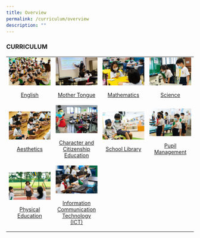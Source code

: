 ```yaml
---
title: Overview
permalink: /curriculum/overview
description: ""
---
```



### CURRICULUM

<table width="100%">
	<tbody><tr>
		<td width="25%">
			<a href="">
				<img src="/images/DSC00220.jpg">
				<p align="center"> English </p>
			</a>
		</td>
		<td width="25%">
			<a href="">
				<img src="/images/DSC00304.jpg">
				<p align="center"> Mother Tongue </p>
			</a>
		</td>
		<td width="25%">
			<a href="">
				<img src="/images/DSC00138.jpg">
				<p align="center"> Mathematics </p>
			</a>
		</td>
		<td width="25%">
			<a href="">
				<img src="/images/DSC00567.jpg">
				<p align="center"> Science </p>
			</a>
		</td>
	</tr>
	<tr>
		<td>
			<a href="">
				<img src="/images/DSC00693.jpg">
				<p align="center"> Aesthetics </p>
			</a>
		</td>
		<td>
			<a href="">
				<img src="/images/DSB09868.jpg">
				<p align="center"> Character and Citizenship Education </p>
			</a>
		</td>
		<td>
			<a href="">
				<img src="/images/DSC00372.jpg">
				<p align="center"> School Library </p>
			</a>
		</td>
		<td>
			<a href="">
				<img src="/images/DSC00299.jpg">
				<p align="center"> Pupil Management </p>
			</a>
		</td>
	</tr>
	<tr>
		<td>
			<a href="">
				<img src="/images/DSC00541.jpg">
				<p align="center"> Physical Education </p>
			</a>
		</td>
		<td>
			<a href="">
				<img src="/images/DSC09565.jpg">
				<p align="center"> Information Communication Technology (ICT) </p>
			</a>
		</td>
		<td>		</td>
		<td>		</td>
	</tr>
</tbody></table>